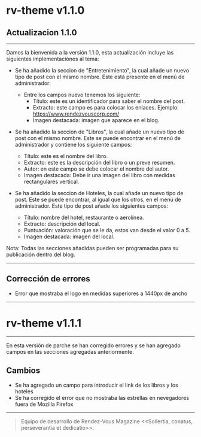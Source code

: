 # rv-theme v1.1.0

## Actualizacion 1.1.0
----------------------------------------
Damos la bienvenida a la versión 1.1.0, esta actualización incluye las siguientes implementaciónes al tema:

* Se ha añadido la seccion de "Entretenimiento", la cual añade un nuevo tipo de post con el mismo nombre. Este está presente en el menú de administrador: 

    * Entre los campos nuevo tenemos los siguiente: 
        * Título: este es un identificador para saber el nombre del post.
        * Extracto: este campo es para colocar los enlaces. Ejemplo: https://www.rendezvouscorp.com/
        * Imagen destacada: imagen que aparece en el blog.

* Se ha añadido la seccion de "Libros", la cual añade un nuevo tipo de post con el mismo nombre. Este se puede encontrar en el menú de administrador y contiene los siguiente campos:

    * Título: este es el nombre del libro.
    * Extracto: este es la descripción del libro o un preve resumen.
    * Autor: en este campo se debe colocar el nombre del autor.
    * Imagen destacada: Debe ir una imagen del libro con medidas rectangulares vertical.

* Se ha añadido la seccion de Hoteles, la cual añade un nuevo tipo de post. Este se puede encontrar, al igual que los otros, en el menú de administrador. Este tipo de post añade los siguientes campos:

    * Título: nombre del hotel, restaurante o aerolínea.
    * Extracto: descripción del local.
    * Puntuación: valoración que se le da, estos van desde el valor 0 a 5.
    * Imagen destacada: imagen del local.

Nota: Todas las secciones añadidas pueden ser programadas para su publicación dentro del blog.

----------------------------------------------
## Corrección de errores

* Error que mostraba el logo en medidas superiores a 1440px de ancho
-----------------------------------------------

# rv-theme v1.1.1
-----------------------------------------------

En esta versión de parche se han corregido errores y se han agregado campos en las secciones agregadas anteriormente.

## Cambios

* Se ha agregado un campo para introducir el link de los libros y los hoteles
* Se ha corregido el error que no mostraba las estrellas en nevegadores fuera de Mozilla Firefox

-----------------------------------------------
>Equipo de desarrollo de Rendez-Vous Magazine
><<Sollertia, conatus, perseverantia et dedicatio>>.
